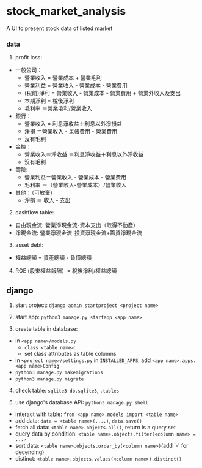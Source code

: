 # stock_market_analysis

A UI to present stock data of listed market

### data

1. profit loss:

- 一般公司：
  - 營業收入 = 營業成本 + 營業毛利
  - 營業利益 = 營業收入 - 營業成本 - 營業費用
  - (稅前)淨利 = 營業收入 - 營業成本 - 營業費用 + 營業外收入及支出
  - 本期淨利 = 稅後淨利
  - 毛利率 ＝營業毛利/營業收入
- 銀行：
  - 營業收入 = 利息淨收益＋利息以外淨損益
  - 淨損 ＝營業收入 - 呆帳費用 - 營業費用
  - 沒有毛利
- 金控：
  - 營業收入＝淨收益 ＝利息淨收益＋利息以外淨收益
  - 沒有毛利
- 壽險:
  - 營業利益＝營業收入 - 營業成本 - 營業費用
  - 毛利率 ＝（營業收入-營業成本）/營業收入
- 其他：（可放棄）
  - 淨損 ＝ 收入 - 支出

2. cashflow table:

- 自由現金流: 營業淨現金流-資本支出（取得不動產）
- 淨現金流: 營業淨現金流-投資淨現金流+籌資淨現金流

3. asset debt:

- 權益總額 = 資產總額 - 負債總額

4. ROE (股東權益報酬）= 稅後淨利/權益總額

## django

1. start project: `django-admin startproject <project name>`

2. start app: `python3 manage.py startapp <app name>`

3. create table in database:

- in `<app name>/models.py`
  - `class <table name>`:
  - set class attributes as table columns
- in `<project name>/settings.py` in `INSTALLED_APPS`, add `<app name>.apps.<app name>Config`
- `python3 manage.py makemigrations`
- `python3 manage.py migrate`

4. check table: `sqlite3 db.sqlite3`, `.tables`

5. use django's database API: `python3 manage.py shell`

- interact with table: `from <app name>.models import <table name>`
- add data: `data = <table name>(....)`, `data.save()`
- fetch all data: `<table name>.objects.all()`, return is a query set
- query data by condition: `<table name>.objects.filter(<column name> = ...>`
- sort data: `<table name>.objects.order_by(<column name>)`(add '-' for decending)
- distinct: `<table name>.objects.values(<column name>).distinct()`
